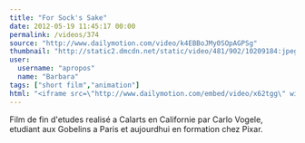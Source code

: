 ```yaml
---
title: "For Sock's Sake"
date: 2012-05-19 11:45:17 00:00
permalink: /videos/374
source: "http://www.dailymotion.com/video/k4EBBoJMy0SOpAGPSg"
thumbnail: "http://static2.dmcdn.net/static/video/481/902/10209184:jpeg_preview_large.jpg?20110908015424"
user:
  username: "apropos"
  name: "Barbara"
tags: ["short film","animation"]
html: "<iframe src=\"http://www.dailymotion.com/embed/video/x62tgg\" width=\"480\" height=\"276\" frameborder=\"0\"></iframe>"
---
```


Film de fin d'etudes realisé a Calarts en Californie par Carlo Vogele, etudiant aux Gobelins a Paris et aujourdhui en formation chez Pixar.